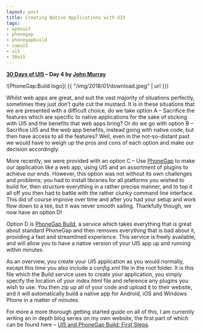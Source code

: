 ```yaml
---
layout: post
title: Creating Native Applications with UI5
tags:
- openui5
- phonegap
- phonegapbuild
- sapui5
- ui5
- 30ui5
---
```


**[30 Days of UI5](/2015/07/04/30-days-of-ui5/) – Day 4 by [John Murray](http://jmurray.me/)**

![PhoneGap:Build logo]( {{ "/img/2018/01/download.jpeg" | url }})

Whilst web apps are great, and suit the vast majority of situations perfectly, sometimes they just don’t quite cut the mustard. It is in these situations that we are presented with a difficult choice, do we take option A – Sacrifice the features which are specific to native applications for the sake of sticking with UI5 and the benefits that web apps bring? Or do we go with option B – Sacrifice UI5 and the web app benefits, instead going with native code, but then have access to all the features? Well, even in the not-so-distant past we would have to weigh up the pros and cons of each option and make our decision accordingly.

More recently, we were provided with an option C – Use [PhoneGap](http://phonegap.com/) to make our application like a web app, using UI5 and an assortment of plugins to achieve our ends. However, this option was not without its own challenges and problems; you had to install libraries for all platforms you wished to build for, then structure everything in a rather precise manner, and to top it all off you then had to battle with the rather clunky command line interface. This did of course improve over time and after you had your setup and work flow down to a tee, but it was never smooth sailing. Thankfully though, we now have an option D!

Option D is [PhoneGap Build](https://build.phonegap.com), a service which takes everything that is great about standard PhoneGap and then removes everything that is bad about it, providing a fast and streamlined experience. This service is freely available, and will allow you to have a native version of your UI5 app up and running within minutes.

As an overview, you create your UI5 application as you would normally, except this time you also include a *config.xml* file in the root folder. It is this file which the Build service uses to create your application, you simply specify the location of your *index.html* file and reference any plugins you wish to use. You then zip up all of your code and upload it to their website, and it will automatically build a native app for Android, iOS and Windows Phone in a matter of minutes.

For more a more thorough getting started guide on all of this, I am currently writing an in depth blog series on my own website, the first part of which can be found here – [UI5 and PhoneGap Build: First Steps](http://jmurray.me/ui5-and-phonegap-first-steps-1-of-3/).


